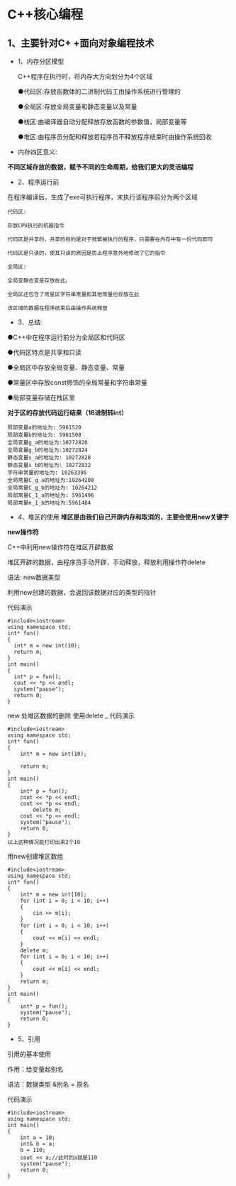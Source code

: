 
# C++核心编程
## 1、主要针对C+ +面向对象编程技术
+ 1、内存分区模型
  
  C++程序在执行时，将内存大方向划分为4个区域

  ●代码区:存放函数体的二进制代码工由操作系统进行管理的

  ●全局区:存放全局变量和静态变量以及常量
  
  ●栈区:由编译器自动分配释放存放函数的参数值，局部变量等
  
  ●堆区:由程序员分配和释放若程序员不释放程序结束时由操作系统回收
+ 内存四区意义:

**不同区域存放的数据，赋予不同的生命周期，给我们更大的灵活编程**

+ 2、程序运行前

在程序编译后，生成了exe可执行程序，未执行该程序前分为两个区域

    代码区:
   
    存放CPU执行的机器指令
    
    代码区是共享的，共享的目的是对于频繁被执行的程序，只需要在内存中有一份代码即可
    
    代码区是只读的，使其只读的原因是防止程序意外地修改了它的指令

    全局区:

    全局变静态变是存放在此。
    
    全局区还包含了常星区字符串常量和其他常量也存放在此
    
    该区域的数据在程序结束后由操作系统释放

+ 3、总结:

●C++中在程序运行前分为全局区和代码区

●代码区特点是共享和只读

●全局区中存放全局变量、静态变量、常量

●常量区中存放const修饰的全局常量和字符串常量

●局部变量存储在栈区里

**对于区的存放代码运行结果（16进制转int）**
```
局部变量a的地址为: 5961520
局部变量b的地址为: 5961508
全局变量g_a的地址为:10272820
全局变量g_b的地址为:10272824
静态变量s_a的地址为: 10272828
静态变量s_b的地址为: 10272832
字符串常量的地址为: 10263396
全局常量C_g_a的地址为:10264208
全局常量C_g_b的地址为: 10264212
局部常量C_1_a的地址为: 5961496         
局部常量e_1_b的地址为:5961484
```
+ 4、堆区的使用
**堆区是由我们自己开辟内存和取消的，主要会使用new关键字**

**new操作符**

C++中利用new操作符在堆区开辟数据

堆区开辟的数据，由程序员手动开辟，手动释放，释放利用操作符delete

语法: new数据美型

利用new创建的数据，会返回该数据对应的类型的指针

  代码演示
  ```
#include<iostream>
using namespace std;
int* fun()
{
	int* m = new int(10);
	return m;
}
int main()
{
	int* p = fun();
	cout << *p << endl;
	system("pause");
	return 0;
} 
  ```
  new 处堆区数据的删除
  使用delete _
  代码演示
```
#include<iostream>
using namespace std;
int* fun()
{
	int* m = new int(10);

	return m;
}
int main()
{
	int* p = fun();
	cout << *p << endl;
	cout << *p << endl;
		delete m;
	cout << *p << endl;
	system("pause");
	return 0;
}
以上这种情况能打印出来2个10
```
用new创建堆区数组
```
#include<iostream>
using namespace std;
int* fun()
{
	int* m = new int[10];
	for (int i = 0; i < 10; i++)
	{
		cin >> m[i];
	}
	for (int i = 0; i < 10; i++)
	{
		cout << m[i] << endl;
	}
	delete m;
	for (int i = 0; i < 10; i++)
	{
		cout << m[i] << endl;
	}
	return m;
}
int main()
{
	int* p = fun();
	system("pause");
	return 0;
}
```
+ 5、引用

引用的基本使用

作用：给变量起别名

语法：数据类型 &别名 = 原名

代码演示
```
#include<iostream>
using namespace std;
int main()
{
	int a = 10;
	int& b = a;
	b = 110;
	cout << a;//此时的a就是110
	system("pause");
	return 0;
}
```
